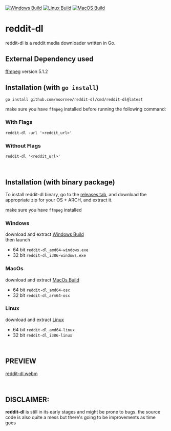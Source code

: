 [![Windows Build](https://github.com/noornee/reddit-dl/actions/workflows/build_windows.yml/badge.svg)](https://github.com/noornee/reddit-dl/actions/workflows/build_windows.yml) [![Linux Build](https://github.com/noornee/reddit-dl/actions/workflows/build_linux.yml/badge.svg)](https://github.com/noornee/reddit-dl/actions/workflows/build_linux.yml) [![MacOS Build](https://github.com/noornee/reddit-dl/actions/workflows/build_macos.yml/badge.svg)](https://github.com/noornee/reddit-dl/actions/workflows/build_macos.yml)


# reddit-dl
reddit-dl is a reddit media downloader written in Go.

## External Dependency used

[ffmpeg](https://ffmpeg.org/) version 5.1.2

## Installation (with `go install`)

```
go install github.com/noornee/reddit-dl/cmd/reddit-dl@latest
```

make sure you have `ffmpeg` installed before running the following command:

### With Flags
`reddit-dl -url '<reddit_url>'`

### Without Flags
`reddit-dl '<reddit_url>'`

<br>

## Installation (with binary package)
To install reddit-dl binary, go to the [releases tab](https://github.com/noornee/reddit-dl/releases/tag/build), and download the appropriate zip for your OS + ARCH, and extract it.


make sure you have `ffmpeg` installed

### Windows
download and extract [Windows Build](https://github.com/noornee/reddit-dl/releases/download/build/reddit-dl_windows.zip)  
then launch 
- 64 bit `reddit-dl_amd64-windows.exe`
- 32 bit `reddit-dl_i386-windows.exe`

### MacOs
download and extract [MacOs Build](https://github.com/noornee/reddit-dl/releases/download/build/reddit-dl_osx.tar.gz)  
- 64 bit `reddit-dl_amd64-osx`
- 32 bit `reddit-dl_arm64-osx`

### Linux
download and extract [Linux](https://github.com/noornee/reddit-dl/releases/download/build/reddit-dl_linux.tar.gz)  
- 64 bit `reddit-dl_amd64-linux`
- 32 bit `reddit-dl_i386-linux`
<br>

## PREVIEW
[reddit-dl.webm](https://user-images.githubusercontent.com/71889751/206926034-1022447d-b104-4998-b06c-edf6b7c04633.webm)

<br>

## DISCLAIMER:
<b>reddit-dl</b> is still in its early stages and might be prone to bugs.
the source code is also quite a mess but there's going to be improvements as time goes
